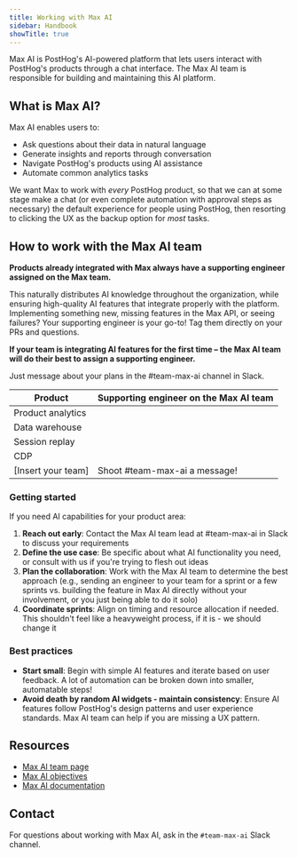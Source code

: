 ```yaml
---
title: Working with Max AI
sidebar: Handbook
showTitle: true
---
```


Max AI is PostHog's AI-powered platform that lets users interact with PostHog's products through a chat interface. The Max AI team is responsible for building and maintaining this AI platform.

## What is Max AI?

Max AI enables users to:

-   Ask questions about their data in natural language
-   Generate insights and reports through conversation
-   Navigate PostHog's products using AI assistance
-   Automate common analytics tasks

We want Max to work with _every_ PostHog product, so that we can at some stage make a chat (or even complete automation with approval steps as necessary) the default experience for people using PostHog, then resorting to clicking the UX as the backup option for _most_ tasks.

## How to work with the Max AI team

**Products already integrated with Max always have a supporting engineer assigned on the Max team.**

This naturally distributes AI knowledge throughout the organization, while ensuring high-quality AI features that integrate properly with the platform. Implementing something new, missing features in the Max API, or seeing failures? Your supporting engineer is your go-to! Tag them directly on your PRs and questions.

**If your team is integrating AI features for the first time – the Max AI team will do their best to assign a supporting engineer.**

Just message about your plans in the #team-max-ai channel in Slack.

| Product             | Supporting engineer on the Max AI team                                                                        |
| ------------------- | ------------------------------------------------------------------------------------------------------------- |
| Product analytics   | <TeamMember name="Emanuele Capparelli" photo />                                                               |
| Data warehouse      | <TeamMember name="Michael Matloka" photo />                                                                   |
| Session replay      | <TeamMember name="Alex Lebedev" photo />                                                                      |
| CDP                 | <TeamMember name="Georgiy Tarasov" photo />                                                                   |
| \[Insert your team] | <PrivateLink url="https://posthog.slack.com/archives/C06NZEZ7V3Q">Shoot #team-max-ai a message!</PrivateLink> |

### Getting started

If you need AI capabilities for your product area:

1. **Reach out early**: Contact the Max AI team lead at #team-max-ai in Slack to discuss your requirements
2. **Define the use case**: Be specific about what AI functionality you need, or consult with us if you're trying to flesh out ideas
3. **Plan the collaboration**: Work with the Max AI team to determine the best approach (e.g., sending an engineer to your team for a sprint or a few sprints vs. building the feature in Max AI directly without your involvement, or you just being able to do it solo)
4. **Coordinate sprints**: Align on timing and resource allocation if needed. This shouldn't feel like a heavyweight process, if it is - we should change it

### Best practices

-   **Start small**: Begin with simple AI features and iterate based on user feedback. A lot of automation can be broken down into smaller, automatable steps!
-   **Avoid death by random AI widgets - maintain consistency**: Ensure AI features follow PostHog's design patterns and user experience standards. Max AI team can help if you are missing a UX pattern.

## Resources

-   [Max AI team page](/teams/max-ai)
-   [Max AI objectives](/teams/max-ai#objectives)
-   [Max AI documentation](/docs/max-ai)

## Contact

For questions about working with Max AI, ask in the `#team-max-ai` Slack channel.
